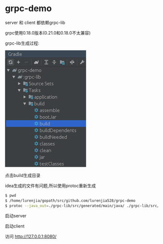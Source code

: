 # grpc-demo

server 和 client 都依赖grpc-lib

grpc使用0.18.0版本(0.21.0和0.18.0不太兼容)

grpc-lib生成过程:

![1](./grpc-lib-build.png)

点击build生成目录

idea生成的文件有问题,所以使用protoc重新生成

```bash
$ pwd
$ /home/lurenjia/gopath/src/github.com/lurenjia528/grpc-demo
$ protoc --java_out=./grpc-lib/src/generated/main/java/ ./grpc-lib/src/main/proto/helloworld.proto
```

启动server

启动client

访问 http://127.0.0.1:8080/
